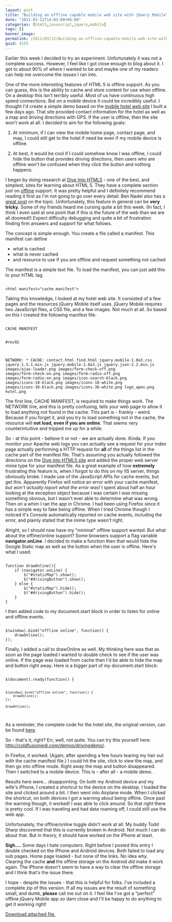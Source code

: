 ```yaml
---
layout: post
title: "Building an offline capable mobile web site with jQuery Mobile"
date: "2011-03-12T14:03:00+06:00"
categories: [html5,javascript,jquery,mobile]
tags: []
banner_image: 
permalink: /2011/03/12/Building-an-offline-capable-mobile-web-site-with-jQuery-Mobile
guid: 4155
---
```


Earlier this week I decided to try an experiment. Unfortunately it was not a complete success. However, I feel like I got close enough to blog about it. I got to about 90% of where I wanted to be and maybe one of my readers can help me overcome the issues I ran into.

<p>

One of the more interesting features of HTML 5 is offline support. As you can guess, this is the ability to cache and store content for use when offline. On a desktop this isn't terribly useful. Most of us have continuous high speed connections. But on a mobile device it could be incredibly useful. I thought I'd create a simple demo based on the <a href="http://www.raymondcamden.com/index.cfm/2011/3/9/Adding-driving-directions-to-a-jQuery-Mobile-web-site">mobile hotel web site</a> I built a few days ago. That site provided contact information for the hotel as well as a map and driving directions with GPS. If the user is offline, then the site won't work at all. I decided to aim for the following goals:
<!--more-->
<p>

1) At minimum, if I can view the mobile home page, contact page, and map, I could still get to the hotel if need be even if my mobile device is offline. 

<p>

2) At best, it would be cool if I could somehow know I was offline, I could hide the button that provides driving directions, then users who are offline won't be confused when they click the button and nothing happens. 

<p>

I began by doing research at <a href="http://diveintohtml5.org">Dive Into HTML5</a> - one of the best, and simplest, sites for learning about HTML 5. They have a complete section just on <a href="http://diveintohtml5.org/offline.html">offline</a> support. It was pretty helpful and I definitely recommend reading it first as I'm not going to go over every detail. Ben Nadel also has a <a href="http://www.bennadel.com/blog/1944-Experimenting-With-HTML5-s-Cache-Manifest-For-Offline-Web-Applications.htm">great post</a> on the topic. Unfortunately, this feature in general can be <b>very tricky</b>. Some of my friends heard me cursing quite a bit this week. (In fact, I think I even said at one point that if this is the future of the web than we are all doomed!) Expect difficulty debugging and quite a bit of frustration finding firm answers and support for what follows. 

<p>

The concept is simple enough. You create a file called a manifest. This manifest can define 

<p>

<ul>
<li>what is cached
<li>what is never cached
<li>and resource to use if you are offline and request something not cached
</ul>

<p>

The manifest is a simple text file. To load the manifest, you can just add this to your HTML tag.

<p>

<code>
&lt;html manifest="cache.manifest"&gt; 
</code>

<p>

Taking this knowledge, I looked at my hotel web site. It consisted of a few pages and the resources jQuery Mobile itself uses. jQuery Mobile requires two JavaScript files, a CSS file, and a few images. Not much at all. So based on this I created the following manifest file:

<p>

<code>
CACHE MANIFEST

#rev92

NETWORK:
*
CACHE:
contact.html
find.html
jquery.mobile-1.0a3.css
jquery-1.5.1.min.js
jquery.mobile-1.0a3.js
jquery.json-2.2.min.js
images/ajax-loader.png
images/form-check-off.png
images/form-check-on.png
images/form-radio-off.png
images/form-radio-on.png
images/icon-search-black.png
images/icons-18-black.png
images/icons-18-white.png
images/icons-36-black.png
images/icons-36-white.png
logo_apex.png
hotel.png
</code>

<p>

The first line, CACHE MANIFEST, is required to make things work. The NETWORK line, and this is pretty confusing, tells your web page to allow it to load anything not found in the cache. This part is - frankly - weird. Because if you forget it, and you try to load something not in the cache, the resource will <b>not load, even if you are online</b>. That seems very counterintuitive and tripped me up for a while. 

<p>

So - at this point - believe it or not - we are actually done. Kinda. If you monitor your Apache web logs you can actually see a request for your index page actually performing a HTTP request for <b>all</b> of the things list in the cache part of the manifest file. That's assuming you actually followed the directions on the <a href="http://diveintohtml5.org/offline.html">Dive into HTML5 site</a> and added the proper web server mime type for your manifest file. As a great example of how <b>extremely</b> frustrating this feature is, when I forgot to do this on my IIS server, things obviously broke. I made use of the JavaScript APIs for cache events, but get this. Apparently Firefox will notice an error with your cache manifest, <i>but won't actually report what the error was!</i> I spent about half an hour looking at the exception object because I was certain I was missing something obvious, but I wasn't ever able to determine what was wrong. Then on a whim I ran the app in Chrome. I had been using Firefox since it has a simple way to fake being offline. When I tried Chrome though I noticed it's Console automatically reported on cache events, including the error, and plainly stated that the mime type wasn't right. 

<p>

Alright, so I should now have my "minimal" offline support wanted. But what about the offline/online support? Some browsers support a flag variable <b>navigator.onLine</b>. I decided to make a function then that would hide the Google Static map as well as the button when the user is offline. Here's what I used:

<p>

<code>
function drawOnline(){
	if (navigator.onLine) {
		$("#staticMap").show();
		$("#drivingButton").show();
	} else {
		$("#staticMap").hide();
		$("#drivingButton").hide();		
	}
}
</code>

<p>

I then added code to my document.start block in order to listen for online and offline events.

<p>

<code>
$(window).bind("offline online", function() {
	drawOnline();
});
</code>

<p>

Finally, I added a call to drawOnline as well. My thinking here was that as soon as the page loaded I wanted to double check to see if the user was online. If the page was loaded from cache then I'd be able to hide the map and button right away. Here is a bigger part of my document.start block:

<p>

<code>
$(document).ready(function() {

	$(window).bind("offline online", function() {
		drawOnline();
	});

	drawOnline();	
</code>

<p>

As a reminder, the complete code for the hotel site, the original version, can be found <a href="http://www.coldfusionjedi.com/index.cfm/2011/3/9/Adding-driving-directions-to-a-jQuery-Mobile-web-site">here</a>. 

<p>

So - that's it, right? Err, well, not quite. You can try this yourself here: <a href="http://coldfusionjedi.com/demos/drivingdemo/">http://coldfusionjedi.com/demos/drivingdemo/</a>. 

<p>

In Firefox, it worked. (Again, after spending a few hours tearing my hair out with the cache manifest file.) I could hit the site, click to view the map, and then go into offline mode. Right away the map and button disappeared. Then I switched to a mobile device. This is - after all - a mobile demo. 

<p>

Results here were... disappointing. On both my Android device and my wife's iPhone, I created a shortcut to the device on the desktop. I loaded the site and clicked around a bit. I then went into Airplane mode. When I clicked the shortcut, on both devices I got a warning about being offline. Once past the warning though, it worked! I was able to click around. So that right there is pretty cool. If I was traveling and had data roaming off, I could still use the web app. 

<p>

Unfortunately, the offline/online toggle didn't work at all. My buddy Todd Sharp discovered that this is currently broken in Android. Not much I can do about that. But in theory, it should have worked on the iPhone at least. 

<p>

<b>Sigh....</b> Some days I hate computers. Right before I posted this entry I double checked on the iPhone and Android devices. Both failed to load any sub pages. Home page loaded - but none of the links. No idea why. Clearing the cache <b>and</b> the offline storage on the Android <i>did</i> make it work again. The iPhone doesn't seem to have a way to clear the offline storage and I think that's the issue there. 

<p>

I hope - despite the issues - that this is helpful for folks. I've included a complete zip of this version. If all my issues are the result of something small, and dumb, <b>please</b> call me out on it. I feel like I've got a "perfect" offline jQuery Mobile app <i>so</i> darn close and I'll be happy to do anything to get it working right!<p><a href='enclosures/C{% raw %}%3A%{% endraw %}5Chosts{% raw %}%5C2009%{% endraw %}2Ecoldfusionjedi{% raw %}%2Ecom%{% endraw %}5Cenclosures{% raw %}%2Fdrivingdemo1%{% endraw %}2Ezip'>Download attached file.</a></p>